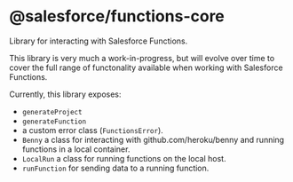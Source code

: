 # @salesforce/functions-core

Library for interacting with Salesforce Functions.

This library is very much a work-in-progress, but will evolve over time to cover the full range
of functonality available when working with Salesforce Functions.

Currently, this library exposes:

- `generateProject`
- `generateFunction`
- a custom error class (`FunctionsError`).
- `Benny` a class for interacting with github.com/heroku/benny and running
  functions in a local container.
- `LocalRun` a class for running functions on the local host.
- `runFunction` for sending data to a running function.

